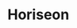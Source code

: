 # Horiseon 
<!-- In this project I found and corrected the mistakes that I found in html and as well as css. What I did was found the problems that were apearing on the browser that was not letting it look good when opened.I removed divs that did not need to be there and instead were repleced with header or classes. I also added the missing alt tags from after the image link. I also fixed the footer and as well as removed the extra classes in css that did not need to be more than 1 to control the margin and color. -->
